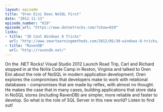 ```yaml
---
layout: episode
title: "Oren Eini Does NoSQL First"
date: "2012-11-13"
episode_number: "819"
episode_url: "https://www.dotnetrocks.com/?show=819"
links:
- title: "30 Cool Windows 8 Tricks"
  url: "http://www.smartearningmethods.com/2012/05/30-windows-8-tricks/"
- title: "RavenDB"
  url: "http://ravendb.net/"
---
```


On the .NET Rocks! Visual Studio 2012 Launch Road Trip, Carl and Richard stopped in at the NoVa Code Camp in Reston, Virginia and talked to Oren Eini about the role of NoSQL in modern application development. Oren explores the compromises that developers make to work with relational databases - compromises that are made by reflex, with almost no thought. He makes the case that in many cases, building applications that store data in NoSQL stores (including RavenDB) are simpler, more reliable and faster to develop. So what is the role of SQL Server in this new world? Listen to find out!
